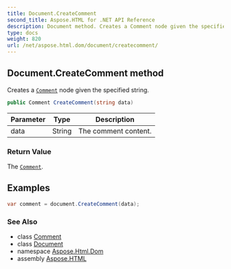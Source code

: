 ```yaml
---
title: Document.CreateComment
second_title: Aspose.HTML for .NET API Reference
description: Document method. Creates a Comment node given the specified string
type: docs
weight: 820
url: /net/aspose.html.dom/document/createcomment/
---
```

## Document.CreateComment method

Creates a [`Comment`](../../comment/) node given the specified string.

```csharp
public Comment CreateComment(string data)
```

| Parameter | Type | Description |
| --- | --- | --- |
| data | String | The comment content. |

### Return Value

The [`Comment`](../../comment/).

## Examples

```csharp
var comment = document.CreateComment(data);
```

### See Also

* class [Comment](../../comment/)
* class [Document](../)
* namespace [Aspose.Html.Dom](../../document/)
* assembly [Aspose.HTML](../../../)

